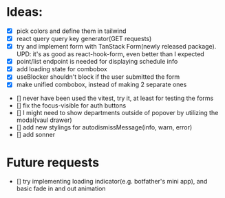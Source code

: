 # Ideas:
- [x] pick colors and define them in tailwind
- [x] react query query key generator(GET requests)
- [x] try and implement form with TanStack Form(newly released package). UPD: it's as good as react-hook-form, even better than I expected
- [x] point/list endpoint is needed for displaying schedule info
- [x] add loading state for combobox
- [x] useBlocker shouldn't block if the user submitted the form
- [x] make unified combobox, instead of making 2 separate ones
- [] never have been used the vitest, try it, at least for testing the forms
- [] fix the focus-visible for auth buttons
- [] I might need to show departments outside of popover by utilizing the modal(vaul drawer)
- [] add new stylings for autodismissMessage(info, warn, error)
- [] add sonner

# Future requests
- [] try implementing loading indicator(e.g. botfather's mini app), and basic fade in and out animation

